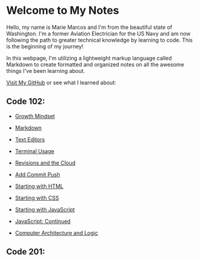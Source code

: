 
# Welcome to My Notes

Hello, my name is Marie Marcos and I'm from the beautiful state of Washington. I'm a former Aviation Electrician for the US Navy and am now following the path to greater technical knowledge by learning to code. This is the beginning of my journey!

In this webpage, I'm utilizing a lightweight markup language called Markdown to create formatted and organized notes on all the awesome things I've been learning about.

[Visit My GitHub](https://github.com/Mmarcos01?tab=repositories) or see what I learned about:

## Code 102:

- [Growth Mindset](growthmindset.md)

- [Markdown](learnmarkdown.md)

- [Text Editors](texteditor.md)

- [Terminal Usage](terminalusage.md)

- [Revisions and the Cloud](revisions.md)

- [Add Commit Push](acp.md)

- [Starting with HTML](html.md)

- [Starting with CSS](css.md)

- [Starting with JavaScript](javascript.md)

- [JavaScript: Continued](morejs.md)

- [Computer Architecture and Logic](computers.md)

## Code 201: